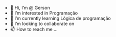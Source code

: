 - 👋 Hi, I’m @ Gerson
- 👀 I’m interested in  Programação     
- 🌱 I’m currently learning Lógica de programação 
- 💞️ I’m looking to collaborate on 
- 📫 How to reach me ...  

<!---
G3lucas/G3lucas is a ✨ special ✨ repository because its `README.md` (this file) appears on your GitHub profile.
You can click the Preview link to take a look at your changes.
--->

